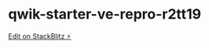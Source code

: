 # qwik-starter-ve-repro-r2tt19

[Edit on StackBlitz ⚡️](https://stackblitz.com/edit/qwik-starter-r2tt19)